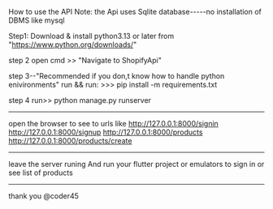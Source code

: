 How to use the API
Note: the Api uses Sqlite database-----no installation of DBMS like mysql

Step1:
Download & install python3.13 or later from "https://www.python.org/downloads/"


step 2
open cmd >> "Navigate to ShopifyApi"


step 3--"Recommended if you don,t know how to handle python enivironments"
run && run: >>> pip install -m requirements.txt


step 4 run>> python manage.py runserver

------------------------------------------------
open the browser to see to urls
like
http://127.0.0.1:8000/signin
http://127.0.0.1:8000/signup
http://127.0.0.1:8000/products
http://127.0.0.1:8000/products/create

-------------------------------
leave the server runing And run your flutter project or emulators to sign in or see list of products


------------------------
thank you
@coder45
